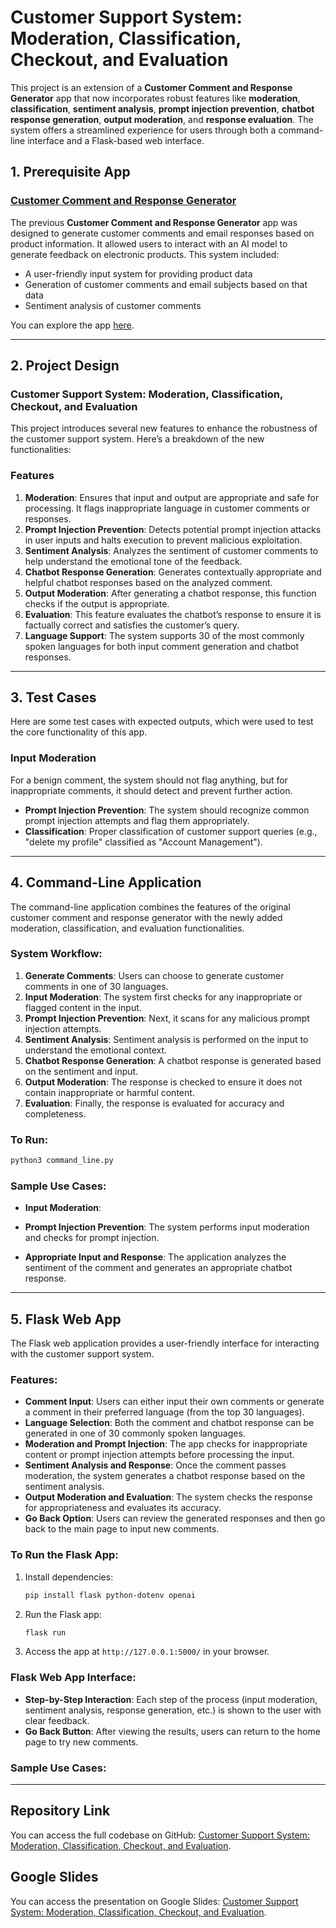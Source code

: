 # Customer Support System: Moderation, Classification, Checkout, and Evaluation

This project is an extension of a **Customer Comment and Response Generator** app that now incorporates robust features like **moderation**, **classification**, **sentiment analysis**, **prompt injection prevention**, **chatbot response generation**, **output moderation**, and **response evaluation**. The system offers a streamlined experience for users through both a command-line interface and a Flask-based web interface.

## 1. Prerequisite App

### [Customer Comment and Response Generator](https://github.com/bigfishhhhhzoey/GenerativeAI/tree/main/Customer%20Support%20Email%20Generator/)

The previous **Customer Comment and Response Generator** app was designed to generate customer comments and email responses based on product information. It allowed users to interact with an AI model to generate feedback on electronic products. This system included:
- A user-friendly input system for providing product data
- Generation of customer comments and email subjects based on that data
- Sentiment analysis of customer comments

You can explore the app [here](https://github.com/bigfishhhhhzoey/GenerativeAI/tree/main/Customer%20Support%20Email%20Generator/).

---

## 2. Project Design

### Customer Support System: Moderation, Classification, Checkout, and Evaluation

This project introduces several new features to enhance the robustness of the customer support system. Here’s a breakdown of the new functionalities:

### Features

1. **Moderation**: Ensures that input and output are appropriate and safe for processing. It flags inappropriate language in customer comments or responses.
2. **Prompt Injection Prevention**: Detects potential prompt injection attacks in user inputs and halts execution to prevent malicious exploitation.
3. **Sentiment Analysis**: Analyzes the sentiment of customer comments to help understand the emotional tone of the feedback.
4. **Chatbot Response Generation**: Generates contextually appropriate and helpful chatbot responses based on the analyzed comment.
5. **Output Moderation**: After generating a chatbot response, this function checks if the output is appropriate.
6. **Evaluation**: This feature evaluates the chatbot’s response to ensure it is factually correct and satisfies the customer’s query.
7. **Language Support**: The system supports 30 of the most commonly spoken languages for both input comment generation and chatbot responses.

---

## 3. Test Cases

Here are some test cases with expected outputs, which were used to test the core functionality of this app.

### Input Moderation 
For a benign comment, the system should not flag anything, but for inappropriate comments, it should detect and prevent further action.

- **Prompt Injection Prevention**: The system should recognize common prompt injection attempts and flag them appropriately.
- **Classification**: Proper classification of customer support queries (e.g., "delete my profile" classified as "Account Management").

---

## 4. Command-Line Application

The command-line application combines the features of the original customer comment and response generator with the newly added moderation, classification, and evaluation functionalities. 

### System Workflow:

1. **Generate Comments**: Users can choose to generate customer comments in one of 30 languages.
2. **Input Moderation**: The system first checks for any inappropriate or flagged content in the input.
3. **Prompt Injection Prevention**: Next, it scans for any malicious prompt injection attempts.
4. **Sentiment Analysis**: Sentiment analysis is performed on the input to understand the emotional context.
5. **Chatbot Response Generation**: A chatbot response is generated based on the sentiment and input.
6. **Output Moderation**: The response is checked to ensure it does not contain inappropriate or harmful content.
7. **Evaluation**: Finally, the response is evaluated for accuracy and completeness.

### To Run:

```bash
python3 command_line.py
```

### Sample Use Cases:

- **Input Moderation**:
  
- **Prompt Injection Prevention**: The system performs input moderation and checks for prompt injection.
  
- **Appropriate Input and Response**: The application analyzes the sentiment of the comment and generates an appropriate chatbot response.

---

## 5. Flask Web App

The Flask web application provides a user-friendly interface for interacting with the customer support system.

### Features:
- **Comment Input**: Users can either input their own comments or generate a comment in their preferred language (from the top 30 languages).
- **Language Selection**: Both the comment and chatbot response can be generated in one of 30 commonly spoken languages.
- **Moderation and Prompt Injection**: The app checks for inappropriate content or prompt injection attempts before processing the input.
- **Sentiment Analysis and Response**: Once the comment passes moderation, the system generates a chatbot response based on the sentiment analysis.
- **Output Moderation and Evaluation**: The system checks the response for appropriateness and evaluates its accuracy.
- **Go Back Option**: Users can review the generated responses and then go back to the main page to input new comments.

### To Run the Flask App:

1. Install dependencies:
   ```bash
   pip install flask python-dotenv openai
   ```

2. Run the Flask app:
   ```bash
   flask run
   ```

3. Access the app at `http://127.0.0.1:5000/` in your browser.

### Flask Web App Interface:

- **Step-by-Step Interaction**: Each step of the process (input moderation, sentiment analysis, response generation, etc.) is shown to the user with clear feedback.
- **Go Back Button**: After viewing the results, users can return to the home page to try new comments.

### Sample Use Cases:


---

## Repository Link
You can access the full codebase on GitHub: [Customer Support System: Moderation, Classification, Checkout, and Evaluation](https://github.com/bigfishhhhhzoey/GenerativeAI/tree/main/Customer%20Support%20System%3A%20Moderation%20%2B%20Classification%20%2B%20Checkout%20%2B%20Evaluation).

## Google Slides
You can access the presentation on Google Slides: [Customer Support System: Moderation, Classification, Checkout, and Evaluation](https://docs.google.com/presentation/d/1aNkuirDzg4_AexxwBFSkM9xpe6tSp32pVLcn5gMjke0/edit?usp=sharing).
